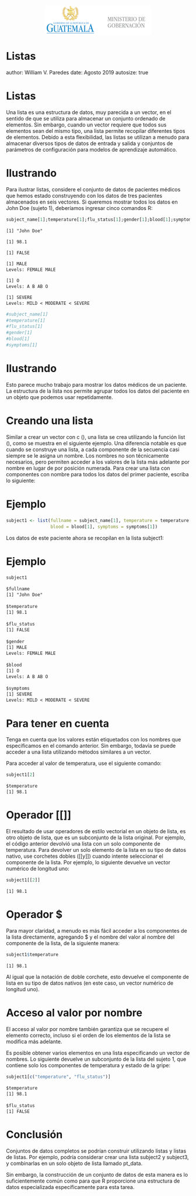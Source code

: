 <p align="center">
<img src="logomingob2018.png">
</p>


Listas
========================================================
author: William V. Paredes
date: Agosto 2019
autosize: true

Listas
========================================================

Una lista es una estructura de datos, muy parecida a un vector, en el sentido de que se utiliza para almacenar un conjunto ordenado de elementos. Sin embargo, cuando un vector requiere que todos sus elementos sean del mismo tipo, una lista permite recopilar diferentes tipos de elementos. Debido a esta flexibilidad, las listas se utilizan a menudo para almacenar diversos tipos de datos de entrada y salida y conjuntos de parámetros de configuración para modelos de aprendizaje automático.

Ilustrando
========================================================

Para ilustrar listas, considere el conjunto de datos de pacientes médicos que hemos estado construyendo con los datos de tres pacientes almacenados en seis vectores. Si queremos mostrar todos los datos en John Doe (sujeto 1), deberíamos ingresar cinco comandos R:




```r
subject_name[1];temperature[1];flu_status[1];gender[1];blood[1];symptoms[1]
```

```
[1] "John Doe"
```

```
[1] 98.1
```

```
[1] FALSE
```

```
[1] MALE
Levels: FEMALE MALE
```

```
[1] O
Levels: A B AB O
```

```
[1] SEVERE
Levels: MILD < MODERATE < SEVERE
```

```r
#subject_name[1]
#temperature[1]
#flu_status[1]
#gender[1]
#blood[1]
#symptoms[1]
```

Ilustrando
========================================================

Esto parece mucho trabajo para mostrar los datos médicos de un paciente. La estructura de la lista nos permite agrupar todos los datos del paciente en un objeto que podemos usar repetidamente.

Creando una lista
========================================================

Similar a crear un vector con c (), una lista se crea utilizando la función list (), como se muestra en el siguiente ejemplo. Una diferencia notable es que cuando se construye una lista, a cada componente de la secuencia casi siempre se le asigna un nombre. Los nombres no son técnicamente necesarios, pero permiten acceder a los valores de la lista más adelante por nombre en lugar de por posición numerada. Para crear una lista con componentes con nombre para todos los datos del primer paciente, escriba lo siguiente:

Ejemplo
========================================================


```r
subject1 <- list(fullname = subject_name[1], temperature = temperature[1], flu_status = flu_status[1],gender = gender[1],
                 blood = blood[1], symptoms = symptoms[1])
```

Los datos de este paciente ahora se recopilan en la lista subject1:


Ejemplo
========================================================


```r
subject1
```

```
$fullname
[1] "John Doe"

$temperature
[1] 98.1

$flu_status
[1] FALSE

$gender
[1] MALE
Levels: FEMALE MALE

$blood
[1] O
Levels: A B AB O

$symptoms
[1] SEVERE
Levels: MILD < MODERATE < SEVERE
```

Para tener en cuenta
========================================================

Tenga en cuenta que los valores están etiquetados con los nombres que especificamos en el comando anterior. Sin embargo, todavía se puede acceder a una lista utilizando métodos similares a un vector.

Para acceder al valor de temperatura, use el siguiente comando:


```r
subject1[2]
```

```
$temperature
[1] 98.1
```

Operador [[]]
========================================================

El resultado de usar operadores de estilo vectorial en un objeto de lista, es otro objeto de lista, que es un subconjunto de la lista original. Por ejemplo, el código anterior devolvió una lista con un solo componente de temperatura. Para devolver un solo elemento de la lista en su tipo de datos nativo, use corchetes dobles ([[y]]) cuando intente seleccionar el componente de la lista. Por ejemplo, lo siguiente devuelve un vector numérico de longitud uno:


```r
subject1[[2]]
```

```
[1] 98.1
```

Operador $
========================================================
Para mayor claridad, a menudo es más fácil acceder a los componentes de la lista directamente, agregando $ y el nombre del valor al nombre del componente de la lista, de la siguiente manera:


```r
subject1$temperature
```

```
[1] 98.1
```
Al igual que la notación de doble corchete, esto devuelve el componente de lista en su tipo de datos nativos (en este caso, un vector numérico de longitud uno).

Acceso al valor por nombre
========================================================

El acceso al valor por nombre también garantiza que se recupere el elemento correcto, incluso si el orden de los elementos de la lista se modifica más adelante.

Es posible obtener varios elementos en una lista especificando un vector de nombres. Lo siguiente devuelve un subconjunto de la lista del sujeto 1, que contiene solo los componentes de temperatura y estado de la gripe:


```r
subject1[c("temperature", "flu_status")]
```

```
$temperature
[1] 98.1

$flu_status
[1] FALSE
```

Conclusión
========================================================

Conjuntos de datos completos se podrían construir utilizando listas y listas de listas. Por ejemplo, podría considerar crear una lista subject2 y subject3, y combinarlas en un solo objeto de lista llamado pt_data.

Sin embargo, la construcción de un conjunto de datos de esta manera es lo suficientemente común como para que R proporcione una estructura de datos especializada específicamente para esta tarea.


